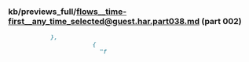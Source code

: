 ### kb/previews_full/flows__time-first__any_time_selected@guest.har.part038.md (part 002)

```md
            },
                        {
                          "f
```

```
